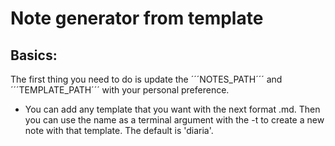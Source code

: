 # Note generator from template 

## Basics:
The first thing you need to do is update the ´´´NOTES_PATH´´´ and ´´´TEMPLATE_PATH´´´ with your personal preference.
- You can add any template that you want with the next format <templateName>.md. Then you can use the name as a terminal argument with the -t to create a new note with that template. The default is 'diaria'.
